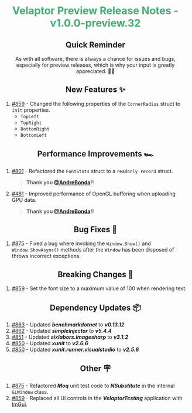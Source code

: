 <h1 align="center" style="color: mediumseagreen;font-weight: bold;">
Velaptor Preview Release Notes - v1.0.0-preview.32
</h1>

<h2 align="center" style="font-weight: bold;">Quick Reminder</h2>

<div align="center">

As with all software, there is always a chance for issues and bugs, especially for preview releases, which is why your input is greatly appreciated. 🙏🏼
</div>

<h2 align="center" style="font-weight: bold;">New Features ✨</h2>

1. [#859](https://github.com/KinsonDigital/Velaptor/issues/859) - Changed the following properties of the `CornerRadius` struct to `init` properties.
   - `TopLeft`
   - `TopRight`
   - `BottomRight`
   - `BottomLeft`

<h2 align="center" style="font-weight: bold;">Performance Improvements 🏎️</h2>

1. [#801](https://github.com/KinsonDigital/Velaptor/issues/801) - Refactored the `FontStats` struct to a `readonly record` struct.
    > **Thank you [@AndreBonda](https://github.com/AndreBonda)!!**
3. [#481](https://github.com/KinsonDigital/Velaptor/issues/481) - Improved performance of OpenGL buffering when uploading GPU data.
    > **Thank you [@AndreBonda](https://github.com/AndreBonda)!!**

<h2 align="center" style="font-weight: bold;">Bug Fixes 🐛</h2>

1. [#875](https://github.com/KinsonDigital/Velaptor/issues/875) - Fixed a bug where invoking the `Window.Show()` and `Window.ShowAsync()` methods after the `Window` has been disposed of throws incorrect exceptions.

<h2 align="center" style="font-weight: bold;">Breaking Changes 🧨</h2>

1. [#859](https://github.com/KinsonDigital/Velaptor/issues/859) - Set the font size to a maximum value of 100 when rendering text.

<h2 align="center" style="font-weight: bold;">Dependency Updates 📦</h2>

1. [#863](https://github.com/KinsonDigital/Velaptor/pull/863) - Updated _**benchmarkdotnet**_ to _**v0.13.12**_
2. [#862](https://github.com/KinsonDigital/Velaptor/pull/862) - Updated _**simpleinjector**_ to _**v5.4.4**_
3. [#851](https://github.com/KinsonDigital/Velaptor/pull/851) - Updated _**sixlabors.imagesharp**_ to _**v3.1.2**_
4. [#850](https://github.com/KinsonDigital/Velaptor/pull/850) - Updated _**xunit**_ to _**v2.6.6**_
5. [#850](https://github.com/KinsonDigital/Velaptor/pull/850) - Updated _**xunit.runner.visualstudio**_ to _**v2.5.6**_

<h2 align="center" style="font-weight: bold;">Other 🪧</h2>

1. [#875](https://github.com/KinsonDigital/Velaptor/issues/875) - Refactored _**Moq**_ unit test code to  _**NSubstitute**_ in the internal `GLWindow` class.
2. [#859](https://github.com/KinsonDigital/Velaptor/issues/859) - Replaced all UI controls in the _**VelaptorTesting**_ application with [ImGui](https://github.com/ImGuiNET/ImGui.NET).
